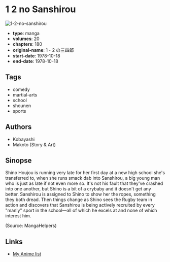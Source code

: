 # 1 2 no Sanshirou

![1-2-no-sanshirou](https://cdn.myanimelist.net/images/manga/3/241369.jpg)

-   **type**: manga
-   **volumes**: 20
-   **chapters**: 180
-   **original-name**: 1・2 の三四郎
-   **start-date**: 1978-10-18
-   **end-date**: 1978-10-18

## Tags

-   comedy
-   martial-arts
-   school
-   shounen
-   sports

## Authors

-   Kobayashi
-   Makoto (Story & Art)

## Sinopse

Shino Houjou is running very late for her first day at a new high school she's transferred to, when she runs smack dab into Sanshirou, a big young man who is just as late if not even more so. It's not his fault that they've crashed into one another, but Shino is a bit of a crybaby and it doesn't get any better. Sanshirou is assigned to Shino to show her the ropes, something they both dread. Then things change as Shino sees the Rugby team in action and discovers that Sanshirou is being actively recruited by every "manly" sport in the school—all of which he excels at and none of which interest him.

(Source: MangaHelpers)

## Links

-   [My Anime list](https://myanimelist.net/manga/110832/1_2_no_Sanshirou)

